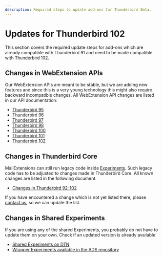 ```yaml
---
description: Required steps to update add-ons for Thunderbird Beta.
---
```


# Updates for Thunderbird 102

This section covers the required update steps for add-ons which are already compatible with Thunderbird 91 and need to be made compatible with Thunderbird 102.

## Changes in WebExtension APIs

Our WebExtension APIs are meant to be stable, but we are adding new features and since this is a very young technology this might also require backward incompatible changes. All WebExtension API changes are listed in our API documentation:

* [Thunderbird 95](https://webextension-api.thunderbird.net/en/latest/changes/beta95.html)
* [Thunderbird 96](https://webextension-api.thunderbird.net/en/latest/changes/beta96.html)
* [Thunderbird 97](https://webextension-api.thunderbird.net/en/latest/changes/beta97.html)
* [Thunderbird 98](https://webextension-api.thunderbird.net/en/latest/changes/beta98.html)
* [Thunderbird 100](https://webextension-api.thunderbird.net/en/latest/changes/beta100.html)
* [Thunderbird 101](https://webextension-api.thunderbird.net/en/latest/changes/beta101.html)
* [Thunderbird 102](https://webextension-api.thunderbird.net/en/latest/changes/beta102.html)

## Changes in Thunderbird Core

MailExtensions can still run legacy code inside [Experiments](../../mailextensions/#experiment-apis). Such legacy code has to be adjusted to changes made in Thunderbird Core. All known changes are listed in the following document:

* [Changes in Thunderbird 92-102](adapt-to-changes-in-thunderbird-92-102.md)

If you have encountered a change which is not yet listed there, please [contact us](../../community.md), so we can update the list.

## Changes in Shared Experiments

If you are using any of the shared Experiments, you probably do not have to update them on your own. Check if an updated version is already available:

* [Shared Experiments on DTN](../../mailextensions/#sharing-experiment-apis)
* [Wrapper Experiments available in the ADS repository](https://github.com/thundernest/addon-developer-support/tree/master/wrapper-apis)
